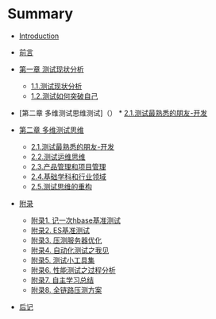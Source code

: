 # Summary

* [Introduction](README.md)

* [前言](foreword/foreword.md)

* [第一章 测试现状分析]()
	* [1.1.测试现状分析](chapter-1/测试现状分析.md)
	* [1.2.测试如何突破自己](chapter-1/测试如何突破自己.md)
	
* [第二章 多维测试思维测试]（）
        * [2.1.测试最熟悉的朋友-开发](chapter-2/测试最亲密的朋友-开发.md)
        
* [第二章 多维测试思维]()
	* [2.1.测试最熟悉的朋友-开发](chapter-2/测试最亲密的朋友-开发.md)
	* [2.2.测试运维思维](chapter-2/测试运维思维.md)
	* [2.3.产品管理和项目管理](chapter-2/产品管理和项目管理.md)
	* [2.4.基础学科和行业领域](chapter-2/基础学科及行业知识.md)
	* [2.5.测试思维的重构](chapter-2/测试思维的重构.md)
	
* [附录]()
	* [附录1. 记一次hbase基准测试](appendix/一次Hbase的基准测试.md)
	* [附录2. ES基准测试](appendix/ES基准测试.md)
	* [附录3. 压测服务器优化](appendix/压测服务器优化.md)
	* [附录4. 自动化测试之我见](appendix/自动化测试之我见.md)
	* [附录5. 测试小工具集](appendix/测试小工具集.md)
	* [附录6. 性能测试之过程分析](appendix/性能测试之过程分析.md)
	* [附录7. 自主学习总结](appendix/自主学习总结.md)
	* [附录8. 全链路压测方案](appendix/全链路压测方案.md)


* [后记](postscript/postscript.md)	

	




